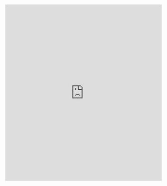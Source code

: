 <p><iframe allowfullscreen width="100%" height="569" class="google-slides-iframe" frameborder="0" scrolling="no" src="https://docs.google.com/presentation/d/e/2PACX-1vTQMib3M9fYk67a52pkgLJkq88xUUTGGEJeqqfKQMBfeLQXDMvngW7QmXslrwuYwHEOghKJDVA7QG8Q/embed?start=false&amp;loop=false&amp;delayms=3000"></iframe></p>